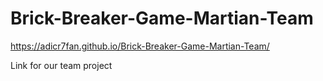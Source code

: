 # Brick-Breaker-Game-Martian-Team

https://adicr7fan.github.io/Brick-Breaker-Game-Martian-Team/

Link for our team project
